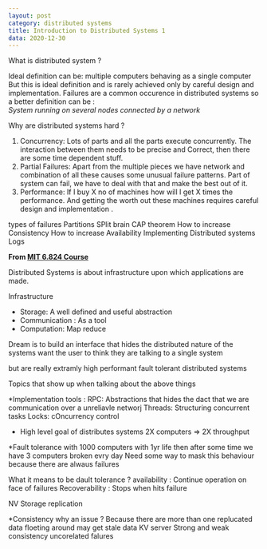 ```yaml
---
layout: post
category: distributed systems
title: Introduction to Distributed Systems 1
data: 2020-12-30
---
```

What is distributed system ?

Ideal definition can be: multiple computers behaving as a single computer
But this is ideal definition and is rarely achieved only by careful design and implementation. Failures are a common occurence in distributed systems so a better definition can be :  
<i> System running on several nodes connected by a network</i>

Why are distributed systems hard ? 
1. Concurrency: Lots of parts and all the parts execute concurrently. The interaction between them needs to be precise and Correct, then there are some time dependent stuff.
2. Partial Failures: Apart from the multiple pieces we have network and combination of all these causes some unusual failure patterns. 
Part of system can fail, we have to deal with that and make the best out of it.
3. Performance: If I buy X no of machines how will I get X times the performance. And getting the worth out these machines requires careful design and implementation .

types of failures
Partitions
SPlit brain
CAP theorem
How to increase Consistency
How to increase Availability
Implementing Distributed systems
Logs


<b>From [MIT 6.824 Course][6.824]</b> 

Distributed Systems is about infrastructure upon which applications are made.

Infrastructure

* Storage: A well defined and useful abstraction
* Communication : As a tool 
* Computation: Map reduce

Dream is to build an interface that hides the distributed nature of the systems want the user to think they are talking to a single system

but are really extramly high performant fault tolerant distributed systems 

Topics that show up when talking about the above things

*Implementation tools :
RPC: Abstractions that hides the dact that we are communication over a unreliavle networj
Threads: Structuring concurrent tasks
Locks: cOncurrency control

* High level goal of distributes systems
2X computers => 2X throughput

 *Fault tolerance 
 with 1000 computers with 1yr life then after some time we have 3 computers broken evry day
 Need some way to mask this behaviour because there are alwaus failures

 What it means to be dault tolerance ?
 availability : Continue operation on face of failures
 Recoverability : Stops when hits failure

NV Storage 
replication 

*Consistency
why an issue ? Because there are more than one replucated data floeting around may get stale data
KV server 
 Strong and weak consistency
 uncorelated falures
 


[6.824]: https://www.youtube.com/watch?v=cQP8WApzIQQ&list=PLrw6a1wE39_tb2fErI4-WkMbsvGQk9_UB